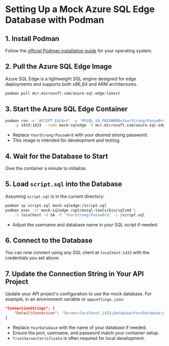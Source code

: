 # Setting Up a Mock Azure SQL Edge Database with Podman

## 1. Install Podman

Follow the [official Podman installation guide](https://podman.io/getting-started/installation) for your operating system.

## 2. Pull the Azure SQL Edge Image

Azure SQL Edge is a lightweight SQL engine designed for edge deployments and supports both x86_64 and ARM architectures.

```sh
podman pull mcr.microsoft.com/azure-sql-edge:latest
```

## 3. Start the Azure SQL Edge Container

```sh
podman run -e 'ACCEPT_EULA=Y' -e 'MSSQL_SA_PASSWORD=YourStrong!Passw0rd' \
    -p 1433:1433 --name mock-sqledge -d mcr.microsoft.com/azure-sql-edge:latest
```

- Replace `YourStrong!Passw0rd` with your desired strong password.
- This image is intended for development and testing.

## 4. Wait for the Database to Start

Give the container a minute to initialize.

## 5. Load `script.sql` into the Database

Assuming `script.sql` is in the current directory:

```sh
podman cp script.sql mock-sqledge:/script.sql
podman exec -it mock-sqledge /opt/mssql-tools/bin/sqlcmd \
    -S localhost -U SA -P 'YourStrong!Passw0rd' -i /script.sql
```

- Adjust the username and database name in your SQL script if needed.

## 6. Connect to the Database

You can now connect using any SQL client at `localhost:1433` with the credentials you set above.

## 7. Update the Connection String in Your API Project

Update your API project's configuration to use the mock database. For example, in an environment variable or `appsettings.json`:

```json
"ConnectionStrings": {
    "DefaultConnection": "Server=localhost,1433;Database=YourDatabase;User Id=SA;Password=YourStrong!Passw0rd;TrustServerCertificate=True;"
}
```

- Replace `YourDatabase` with the name of your database if needed.
- Ensure the port, username, and password match your container setup.
- `TrustServerCertificate` is often required for local development.
